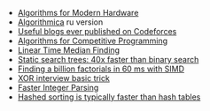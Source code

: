 - [Algorithms for Modern Hardware](https://en.algorithmica.org/hpc/)
- [Algorithmica](https://ru.algorithmica.org) ru version
- [Useful blogs ever published on Codeforces](https://codeforces.com/blog/entry/91363)
- [Algorithms for Competitive Programming](https://cp-algorithms.com/index.html)
- [Linear Time Median Finding](https://rcoh.me/posts/linear-time-median-finding/)
- [Static search trees: 40x faster than binary search](https://curiouscoding.nl/posts/static-search-tree/)
- [Finding a billion factorials in 60 
ms with SIMD](https://codeforces.com/blog/entry/143279)
- [XOR interview basic trick](https://florian.github.io//xor-trick/)
- [Faster Integer Parsing](https://kholdstare.github.io/technical/2020/05/26/faster-integer-parsing.html)
- [Hashed sorting is typically faster than hash tables](https://reiner.org/hashed-sorting)
